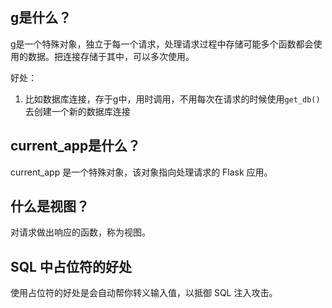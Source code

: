 ## g是什么？  
g是一个特殊对象，独立于每一个请求，处理请求过程中存储可能多个函数都会使用的数据。把连接存储于其中，可以多次使用。

好处：
1. 比如数据库连接，存于g中，用时调用，不用每次在请求的时候使用`get_db()`去创建一个新的数据库连接


## current_app是什么？
current_app 是一个特殊对象，该对象指向处理请求的 Flask 应用。

## 什么是视图？
对请求做出响应的函数，称为视图。

##  SQL 中占位符的好处
使用占位符的好处是会自动帮你转义输入值，以抵御 SQL 注入攻击。

## 